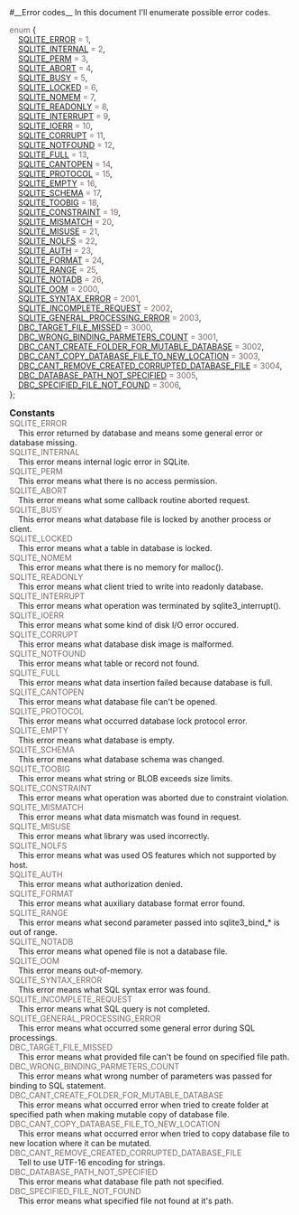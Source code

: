 <a name="top"/>
#__Error codes__  
In this document I'll enumerate possible error codes.  

<font color="#766666">enum</font> {  
&nbsp;&nbsp;&nbsp;&nbsp;<a href="#SQLITE_ERROR">SQLITE_ERROR</a> <font color="#766666">= 1</font>,  
&nbsp;&nbsp;&nbsp;&nbsp;<a href="#SQLITE_INTERNAL">SQLITE_INTERNAL</a> <font color="#766666">= 2</font>,  
&nbsp;&nbsp;&nbsp;&nbsp;<a href="#SQLITE_PERM">SQLITE_PERM</a> <font color="#766666">= 3</font>,  
&nbsp;&nbsp;&nbsp;&nbsp;<a href="#SQLITE_ABORT">SQLITE_ABORT</a> <font color="#766666">= 4</font>,  
&nbsp;&nbsp;&nbsp;&nbsp;<a href="#SQLITE_BUSY">SQLITE_BUSY</a> <font color="#766666">= 5</font>,  
&nbsp;&nbsp;&nbsp;&nbsp;<a href="#SQLITE_LOCKED">SQLITE_LOCKED</a> <font color="#766666">= 6</font>,  
&nbsp;&nbsp;&nbsp;&nbsp;<a href="#SQLITE_NOMEM">SQLITE_NOMEM</a> <font color="#766666">= 7</font>,  
&nbsp;&nbsp;&nbsp;&nbsp;<a href="#SQLITE_READONLY">SQLITE_READONLY</a> <font color="#766666">= 8</font>,  
&nbsp;&nbsp;&nbsp;&nbsp;<a href="#SQLITE_INTERRUPT">SQLITE_INTERRUPT</a> <font color="#766666">= 9</font>,  
&nbsp;&nbsp;&nbsp;&nbsp;<a href="#SQLITE_IOERR">SQLITE_IOERR</a> <font color="#766666">= 10</font>,  
&nbsp;&nbsp;&nbsp;&nbsp;<a href="#SQLITE_CORRUPT">SQLITE_CORRUPT</a> <font color="#766666">= 11</font>,  
&nbsp;&nbsp;&nbsp;&nbsp;<a href="#SQLITE_NOTFOUND">SQLITE_NOTFOUND</a> <font color="#766666">= 12</font>,  
&nbsp;&nbsp;&nbsp;&nbsp;<a href="#SQLITE_FULL">SQLITE_FULL</a> <font color="#766666">= 13</font>,  
&nbsp;&nbsp;&nbsp;&nbsp;<a href="#SQLITE_CANTOPEN">SQLITE_CANTOPEN</a> <font color="#766666">= 14</font>,  
&nbsp;&nbsp;&nbsp;&nbsp;<a href="#SQLITE_PROTOCOL">SQLITE_PROTOCOL</a> <font color="#766666">= 15</font>,  
&nbsp;&nbsp;&nbsp;&nbsp;<a href="#SQLITE_EMPTY">SQLITE_EMPTY</a> <font color="#766666">= 16</font>,  
&nbsp;&nbsp;&nbsp;&nbsp;<a href="#SQLITE_SCHEMA">SQLITE_SCHEMA</a> <font color="#766666">= 17</font>,  
&nbsp;&nbsp;&nbsp;&nbsp;<a href="#SQLITE_TOOBIG">SQLITE_TOOBIG</a> <font color="#766666">= 18</font>,  
&nbsp;&nbsp;&nbsp;&nbsp;<a href="#SQLITE_CONSTRAINT">SQLITE_CONSTRAINT</a> <font color="#766666">= 19</font>,  
&nbsp;&nbsp;&nbsp;&nbsp;<a href="#SQLITE_MISMATCH">SQLITE_MISMATCH</a> <font color="#766666">= 20</font>,  
&nbsp;&nbsp;&nbsp;&nbsp;<a href="#SQLITE_MISUSE">SQLITE_MISUSE</a> <font color="#766666">= 21</font>,  
&nbsp;&nbsp;&nbsp;&nbsp;<a href="#SQLITE_NOLFS">SQLITE_NOLFS</a> <font color="#766666">= 22</font>,  
&nbsp;&nbsp;&nbsp;&nbsp;<a href="#SQLITE_AUTH">SQLITE_AUTH</a> <font color="#766666">= 23</font>,  
&nbsp;&nbsp;&nbsp;&nbsp;<a href="#SQLITE_FORMAT">SQLITE_FORMAT</a> <font color="#766666">= 24</font>,  
&nbsp;&nbsp;&nbsp;&nbsp;<a href="#SQLITE_RANGE">SQLITE_RANGE</a> <font color="#766666">= 25</font>,  
&nbsp;&nbsp;&nbsp;&nbsp;<a href="#SQLITE_NOTADB">SQLITE_NOTADB</a> <font color="#766666">= 26</font>,  
&nbsp;&nbsp;&nbsp;&nbsp;<a href="#SQLITE_OOM">SQLITE_OOM</a> <font color="#766666">= 2000</font>,  
&nbsp;&nbsp;&nbsp;&nbsp;<a href="#SQLITE_SYNTAX_ERROR">SQLITE_SYNTAX_ERROR</a> <font color="#766666">= 2001</font>,  
&nbsp;&nbsp;&nbsp;&nbsp;<a href="#SQLITE_INCOMPLETE_REQUEST">SQLITE_INCOMPLETE_REQUEST</a> <font color="#766666">= 2002</font>,  
&nbsp;&nbsp;&nbsp;&nbsp;<a href="#SQLITE_GENERAL_PROCESSING_ERROR">SQLITE_GENERAL_PROCESSING_ERROR</a> <font color="#766666">= 2003</font>,  
&nbsp;&nbsp;&nbsp;&nbsp;<a href="#DBC_TARGET_FILE_MISSED">DBC_TARGET_FILE_MISSED</a> <font color="#766666">= 3000</font>,  
&nbsp;&nbsp;&nbsp;&nbsp;<a href="#DBC_WRONG_BINDING_PARMETERS_COUNT">DBC_WRONG_BINDING_PARMETERS_COUNT</a> <font color="#766666">= 3001</font>,  
&nbsp;&nbsp;&nbsp;&nbsp;<a href="#DBC_CANT_CREATE_FOLDER_FOR_MUTABLE_DATABASE">DBC_CANT_CREATE_FOLDER_FOR_MUTABLE_DATABASE</a> <font color="#766666">= 3002</font>,  
&nbsp;&nbsp;&nbsp;&nbsp;<a href="#DBC_CANT_COPY_DATABASE_FILE_TO_NEW_LOCATION">DBC_CANT_COPY_DATABASE_FILE_TO_NEW_LOCATION</a> <font color="#766666">= 3003</font>,  
&nbsp;&nbsp;&nbsp;&nbsp;<a href="#DBC_CANT_REMOVE_CREATED_CORRUPTED_DATABASE_FILE">DBC_CANT_REMOVE_CREATED_CORRUPTED_DATABASE_FILE</a> <font color="#766666">= 3004</font>,  
&nbsp;&nbsp;&nbsp;&nbsp;<a href="#DBC_DATABASE_PATH_NOT_SPECIFIED">DBC_DATABASE_PATH_NOT_SPECIFIED</a> <font color="#766666">= 3005</font>,  
&nbsp;&nbsp;&nbsp;&nbsp;<a href="#DBC_SPECIFIED_FILE_NOT_FOUND">DBC_SPECIFIED_FILE_NOT_FOUND</a> <font color="#766666">= 3006</font>,  
};  

__<font size="3">Constants</font>__  
<a name="SQLITE_ERROR"/><font color="#766666">SQLITE_ERROR</font>  
&nbsp;&nbsp;&nbsp;&nbsp;This error returned by database and means some general error or database missing.  
<a name="SQLITE_INTERNAL"/><font color="#766666">SQLITE_INTERNAL</font>  
&nbsp;&nbsp;&nbsp;&nbsp;This error means internal logic error in SQLite.  
<a name="SQLITE_PERM"/><font color="#766666">SQLITE_PERM</font>  
&nbsp;&nbsp;&nbsp;&nbsp;This error means what there is no access permission.  
<a name="SQLITE_ABORT"/><font color="#766666">SQLITE_ABORT</font>  
&nbsp;&nbsp;&nbsp;&nbsp;This error means what some callback routine aborted request.  
<a name="SQLITE_BUSY"/><font color="#766666">SQLITE_BUSY</font>  
&nbsp;&nbsp;&nbsp;&nbsp;This error means what database file is locked by another process or client.  
<a name="SQLITE_LOCKED"/><font color="#766666">SQLITE_LOCKED</font>  
&nbsp;&nbsp;&nbsp;&nbsp;This error means what a table in database is locked.  
<a name="SQLITE_NOMEM"/><font color="#766666">SQLITE_NOMEM</font>  
&nbsp;&nbsp;&nbsp;&nbsp;This error means what there is no memory for malloc().  
<a name="SQLITE_READONLY"/><font color="#766666">SQLITE_READONLY</font>  
&nbsp;&nbsp;&nbsp;&nbsp;This error means what client tried to write into readonly database.  
<a name="SQLITE_INTERRUPT"/><font color="#766666">SQLITE_INTERRUPT</font>  
&nbsp;&nbsp;&nbsp;&nbsp;This error means what operation was terminated by sqlite3_interrupt().  
<a name="SQLITE_IOERR"/><font color="#766666">SQLITE_IOERR</font>  
&nbsp;&nbsp;&nbsp;&nbsp;This error means what some kind of disk I/O error occured.  
<a name="SQLITE_CORRUPT"/><font color="#766666">SQLITE_CORRUPT</font>  
&nbsp;&nbsp;&nbsp;&nbsp;This error means what database disk image is malformed.  
<a name="SQLITE_NOTFOUND"/><font color="#766666">SQLITE_NOTFOUND</font>  
&nbsp;&nbsp;&nbsp;&nbsp;This error means what table or record not found.  
<a name="SQLITE_FULL"/><font color="#766666">SQLITE_FULL</font>  
&nbsp;&nbsp;&nbsp;&nbsp;This error means what data insertion failed because database is full.  
<a name="SQLITE_CANTOPEN"/><font color="#766666">SQLITE_CANTOPEN</font>  
&nbsp;&nbsp;&nbsp;&nbsp;This error means what database file can't be opened.  
<a name="SQLITE_PROTOCOL"/><font color="#766666">SQLITE_PROTOCOL</font>  
&nbsp;&nbsp;&nbsp;&nbsp;This error means what occurred database lock protocol error.  
<a name="SQLITE_EMPTY"/><font color="#766666">SQLITE_EMPTY</font>  
&nbsp;&nbsp;&nbsp;&nbsp;This error means what database is empty.  
<a name="SQLITE_SCHEMA"/><font color="#766666">SQLITE_SCHEMA</font>  
&nbsp;&nbsp;&nbsp;&nbsp;This error means what database schema was changed.  
<a name="SQLITE_TOOBIG"/><font color="#766666">SQLITE_TOOBIG</font>  
&nbsp;&nbsp;&nbsp;&nbsp;This error means what string or BLOB exceeds size limits.  
<a name="SQLITE_CONSTRAINT"/><font color="#766666">SQLITE_CONSTRAINT</font>  
&nbsp;&nbsp;&nbsp;&nbsp;This error means what operation was aborted due to constraint violation.  
<a name="SQLITE_MISMATCH"/><font color="#766666">SQLITE_MISMATCH</font>  
&nbsp;&nbsp;&nbsp;&nbsp;This error means what data mismatch was found in request.  
<a name="SQLITE_MISUSE"/><font color="#766666">SQLITE_MISUSE</font>  
&nbsp;&nbsp;&nbsp;&nbsp;This error means what library was used incorrectly.  
<a name="SQLITE_NOLFS"/><font color="#766666">SQLITE_NOLFS</font>  
&nbsp;&nbsp;&nbsp;&nbsp;This error means what was used OS features which not supported by host.  
<a name="SQLITE_AUTH"/><font color="#766666">SQLITE_AUTH</font>  
&nbsp;&nbsp;&nbsp;&nbsp;This error means what authorization denied.  
<a name="SQLITE_FORMAT"/><font color="#766666">SQLITE_FORMAT</font>  
&nbsp;&nbsp;&nbsp;&nbsp;This error means what auxiliary database format error found.  
<a name="SQLITE_RANGE"/><font color="#766666">SQLITE_RANGE</font>  
&nbsp;&nbsp;&nbsp;&nbsp;This error means what second parameter passed into sqlite3_bind_* is out of range.  
<a name="SQLITE_NOTADB"/><font color="#766666">SQLITE_NOTADB</font>  
&nbsp;&nbsp;&nbsp;&nbsp;This error means what opened file is not a database file.  
<a name="SQLITE_OOM"/><font color="#766666">SQLITE_OOM</font>  
&nbsp;&nbsp;&nbsp;&nbsp;This error means out-of-memory.  
<a name="SQLITE_SYNTAX_ERROR"/><font color="#766666">SQLITE_SYNTAX_ERROR</font>  
&nbsp;&nbsp;&nbsp;&nbsp;This error means what SQL syntax error was found.  
<a name="SQLITE_INCOMPLETE_REQUEST"/><font color="#766666">SQLITE_INCOMPLETE_REQUEST</font>  
&nbsp;&nbsp;&nbsp;&nbsp;This error means what SQL query is not completed.  
<a name="SQLITE_GENERAL_PROCESSING_ERROR"/><font color="#766666">SQLITE_GENERAL_PROCESSING_ERROR</font>  
&nbsp;&nbsp;&nbsp;&nbsp;This error means what occurred some general error during SQL processings.  
<a name="DBC_TARGET_FILE_MISSED"/><font color="#766666">DBC_TARGET_FILE_MISSED</font>  
&nbsp;&nbsp;&nbsp;&nbsp;This error means what provided file can't be found on specified file path.  
<a name="DBC_WRONG_BINDING_PARMETERS_COUNT"/><font color="#766666">DBC_WRONG_BINDING_PARMETERS_COUNT</font>  
&nbsp;&nbsp;&nbsp;&nbsp;This error means what wrong number of parameters was passed for binding to SQL statement.  
<a name="DBC_CANT_CREATE_FOLDER_FOR_MUTABLE_DATABASE"/><font color="#766666">DBC_CANT_CREATE_FOLDER_FOR_MUTABLE_DATABASE</font>  
&nbsp;&nbsp;&nbsp;&nbsp;This error means what occurred error when tried to create folder at specified path when making mutable copy of database file.  
<a name="DBC_CANT_COPY_DATABASE_FILE_TO_NEW_LOCATION"/><font color="#766666">DBC_CANT_COPY_DATABASE_FILE_TO_NEW_LOCATION</font>  
&nbsp;&nbsp;&nbsp;&nbsp;This error means what occurred error when tried to copy database file to new location where it can be mutated.  
<a name="DBC_CANT_REMOVE_CREATED_CORRUPTED_DATABASE_FILE"/><font color="#766666">DBC_CANT_REMOVE_CREATED_CORRUPTED_DATABASE_FILE</font>  
&nbsp;&nbsp;&nbsp;&nbsp;Tell to use UTF-16 encoding for strings.  
<a name="DBC_DATABASE_PATH_NOT_SPECIFIED"/><font color="#766666">DBC_DATABASE_PATH_NOT_SPECIFIED</font>  
&nbsp;&nbsp;&nbsp;&nbsp;This error means what database file path not specified.  
<a name="DBC_SPECIFIED_FILE_NOT_FOUND"/><font color="#766666">DBC_SPECIFIED_FILE_NOT_FOUND</font>  
&nbsp;&nbsp;&nbsp;&nbsp;This error means what specified file not found at it's path.  